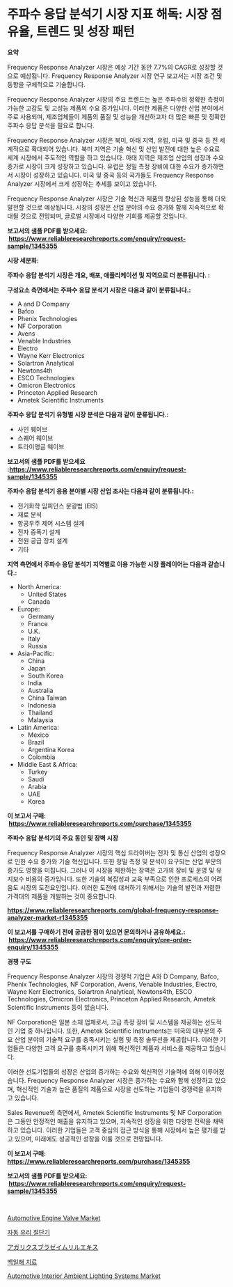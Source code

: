 <p><h1>주파수 응답 분석기 시장 지표 해독: 시장 점유율, 트렌드 및 성장 패턴</h1></p><p><strong>요약</strong></p>
<p><p>Frequency Response Analyzer 시장은 예상 기간 동안 7.7%의 CAGR로 성장할 것으로 예상됩니다. Frequency Response Analyzer 시장 연구 보고서는 시장 조건 및 동향을 구체적으로 기술합니다.</p><p>Frequency Response Analyzer 시장의 주요 트렌드는 높은 주파수의 정확한 측정이 가능한 고감도 및 고성능 제품의 수요 증가입니다. 이러한 제품은 다양한 산업 분야에서 주로 사용되며, 제조업체들이 제품의 품질 및 성능을 개선하고자 더 많은 빠른 및 정확한 주파수 응답 분석을 필요로 합니다.</p><p>Frequency Response Analyzer 시장은 북미, 아태 지역, 유럽, 미국 및 중국 등 전 세계적으로 확대되어 있습니다. 북미 지역은 기술 혁신 및 산업 발전에 대한 높은 수요로 세계 시장에서 주도적인 역할을 하고 있습니다. 아태 지역은 제조업 산업의 성장과 수요 증가로 시장이 크게 성장하고 있습니다. 유럽은 정밀 측정 장비에 대한 수요가 증가하면서 시장이 성장하고 있습니다. 미국 및 중국 등의 국가들도 Frequency Response Analyzer 시장에서 크게 성장하는 추세를 보이고 있습니다.</p><p>Frequency Response Analyzer 시장은 기술 혁신과 제품의 향상된 성능을 통해 더욱 발전할 것으로 예상됩니다. 시장의 성장은 산업 분야의 수요 증가와 함께 지속적으로 확대될 것으로 전망되며, 글로벌 시장에서 다양한 기회를 제공할 것입니다.</p></p>
<p><strong>보고서의 샘플 PDF를 받으세요: &nbsp;<a href="https://www.reliableresearchreports.com/enquiry/request-sample/1345355">https://www.reliableresearchreports.com/enquiry/request-sample/1345355</a></strong></p>
<p><strong>시장 세분화:</strong></p>
<p><strong> 주파수 응답 분석기 시장은 개요, 배포, 애플리케이션 및 지역으로 더 분류됩니다. :</strong></p>
<p><strong>구성요소 측면에서는 주파수 응답 분석기 시장은 다음과 같이 분류됩니다.:</strong></p>
<p><ul><li>A and D Company</li><li>Bafco</li><li>Phenix Technologies</li><li>NF Corporation</li><li>Avens</li><li>Venable Industries</li><li>Electro</li><li>Wayne Kerr Electronics</li><li>Solartron Analytical</li><li>Newtons4th</li><li>ESCO Technologies</li><li>Omicron Electronics</li><li>Princeton Applied Research</li><li>Ametek Scientific Instruments</li></ul></p>
<p><strong> 주파수 응답 분석기 유형별 시장 분석은 다음과 같이 분류됩니다.:</strong></p>
<p><ul><li>사인 웨이브</li><li>스퀘어 웨이브</li><li>트라이앵글 웨이브</li></ul></p>
<p><strong>보고서의 샘플 PDF를 받으세요 :<a href="https://www.reliableresearchreports.com/enquiry/request-sample/1345355">https://www.reliableresearchreports.com/enquiry/request-sample/1345355</a></strong></p>
<p><strong> 주파수 응답 분석기 응용 분야별 시장 산업 조사는 다음과 같이 분류됩니다.:</strong></p>
<p><ul><li>전기화학 임피던스 분광법 (EIS)</li><li>재료 분석</li><li>항공우주 제어 시스템 설계</li><li>전자 증폭기 설계</li><li>전원 공급 장치 설계</li><li>기타</li></ul></p>
<p><strong>지역 측면에서 주파수 응답 분석기 지역별로 이용 가능한 시장 플레이어는 다음과 같습니다.:</strong></p>
<p><ul>
    <li>
        North America:
        <ul>
            <li>United States</li>
            <li>Canada</li>
        </ul>
    </li>
    <li>
        Europe:
        <ul>
            <li>Germany</li>
            <li>France</li>
            <li>U.K.</li>
            <li>Italy</li>
            <li>Russia</li>
        </ul>
    </li>
    <li>
        Asia-Pacific:
        <ul>
            <li>China</li>
            <li>Japan</li>
            <li>South Korea</li>
            <li>India</li>
            <li>Australia</li>
            <li>China Taiwan</li>
            <li>Indonesia</li>
            <li>Thailand</li>
            <li>Malaysia</li>
        </ul>
    </li>
    <li>
        Latin America:
        <ul>
            <li>Mexico</li>
            <li>Brazil</li>
            <li>Argentina Korea</li>
            <li>Colombia</li>
        </ul>
    </li>
    <li>
        Middle East & Africa:
        <ul>
            <li>Turkey</li>
            <li>Saudi</li>
            <li>Arabia</li>
            <li>UAE</li>
            <li>Korea</li>
        </ul>
    </li>
    </ul></p>
<p><strong>이 보고서 구매: &nbsp;<a href="https://www.reliableresearchreports.com/purchase/1345355">https://www.reliableresearchreports.com/purchase/1345355</a></strong></p>
<p><strong>주파수 응답 분석기의 주요 동인 및 장벽 시장</strong></p>
<p><p>Frequency Response Analyzer 시장의 핵심 드라이버는 전자 및 통신 산업의 성장으로 인한 수요 증가와 기술 혁신입니다. 또한 정밀 측정 및 분석이 요구되는 산업 부문의 증가도 영향을 미칩니다. 그러나 이 시장을 제한하는 장벽은 고가의 장비 및 운영 및 유지보수 비용의 증가입니다. 또한 기술의 복잡성과 교육 부족으로 인한 프로세스의 어려움도 시장의 도전요인입니다. 이러한 도전에 대처하기 위해서는 기술의 발전과 저렴한 가격대의 제품을 개발하는 것이 중요합니다.</p></p>
<p><strong><a href="https://www.reliableresearchreports.com/global-frequency-response-analyzer-market-r1345355">https://www.reliableresearchreports.com/global-frequency-response-analyzer-market-r1345355</a></strong></p>
<p><strong>이 보고서를 구매하기 전에 궁금한 점이 있으면 문의하거나 공유하세요.: &nbsp;<a href="https://www.reliableresearchreports.com/enquiry/pre-order-enquiry/1345355">https://www.reliableresearchreports.com/enquiry/pre-order-enquiry/1345355</a></strong></p>
<p><strong>경쟁 구도</strong></p>
<p><p>Frequency Response Analyzer 시장의 경쟁적 기업은 A와 D Company, Bafco, Phenix Technologies, NF Corporation, Avens, Venable Industries, Electro, Wayne Kerr Electronics, Solartron Analytical, Newtons4th, ESCO Technologies, Omicron Electronics, Princeton Applied Research, Ametek Scientific Instruments 등이 있습니다. </p><p>NF Corporation은 일본 소재 업체로서, 고급 측정 장비 및 시스템을 제공하는 선도적인 기업 중 하나입니다. 또한, Ametek Scientific Instruments는 미국의 대부분의 주요 산업 분야의 기술적 요구를 충족시키는 실험 및 측정 솔루션을 제공합니다. 이러한 기업들은 다양한 고객 요구를 충족시키기 위해 혁신적인 제품과 서비스를 제공하고 있습니다. </p><p>이러한 선도기업들의 성장은 산업의 증가하는 수요와 혁신적인 기술력에 의해 이루어졌습니다. Frequency Response Analyzer 시장은 증가하는 수요와 함께 성장하고 있으며, 혁신적인 기술과 높은 품질의 제품으로 시장을 선도하는 기업들이 경쟁력을 유지하고 있습니다. </p><p>Sales Revenue의 측면에서, Ametek Scientific Instruments 및 NF Corporation은 그동안 안정적인 매출을 유지하고 있으며, 지속적인 성장을 위한 다양한 전략을 채택하고 있습니다. 이러한 기업들은 고객 중심의 접근 방식을 통해 시장에서 높은 평가를 받고 있으며, 미래에도 성공적인 성장을 이룰 것으로 전망됩니다.</p></p>
<p><strong>이 보고서 구매: &nbsp; <a href="https://www.reliableresearchreports.com/purchase/1345355">https://www.reliableresearchreports.com/purchase/1345355</a></strong></p>
<p><strong>보고서의 샘플 PDF를 받으세요: &nbsp;<a href="https://www.reliableresearchreports.com/enquiry/request-sample/1345355">https://www.reliableresearchreports.com/enquiry/request-sample/1345355</a></strong><strong></strong></p>
<p>&nbsp;</p>
<p><p><a href="https://www.linkedin.com/pulse/automotive-engine-valve-market-size-growing-forecasted-period-cnuue?trackingId=StYgjQtcwNP2MSf2C2HoBg%3D%3D">Automotive Engine Valve Market</a></p><p><a href="https://medium.com/@alexemumu2022/%EC%9E%90%EB%8F%99-%EC%9C%A0%EB%A6%AC-%EC%A0%88%EB%8B%A8-%EA%B8%B0%EA%B3%84-%EC%8B%9C%EC%9E%A5%EC%9D%80-%EC%8B%9C%EC%9E%A5-%EC%A0%90%EC%9C%A0%EC%9C%A8-%EA%B7%9C%EB%AA%A8-%EB%B0%8F-2031%EB%85%84%EA%B9%8C%EC%A7%80-%EC%98%88%EC%83%81%EB%90%9C-%EC%98%88%EC%B8%A1%EC%97%90-%EC%B4%88%EC%A0%90%EC%9D%84-%EB%A7%9E%EC%B6%A5%EB%8B%88%EB%8B%A4-b73ea21ed721">자동 유리 절단기</a></p><p><a href="https://github.com/one-cool-chick/Market-Research-Report-List-1/blob/main/824063822045.md">アガリクスブラゼイムリルエキス</a></p><p><a href="https://medium.com/@koleledner/%EA%B5%B4%EA%B3%A1%EC%84%B1-%EA%B8%B0%EC%B9%A8-%EC%B9%98%EB%A3%8C-%EC%8B%9C%EC%9E%A5-%EA%B7%9C%EB%AA%A8%EB%8A%94-%EA%B8%80%EB%A1%9C%EB%B2%8C-%EC%82%B0%EC%97%85%EC%97%90%EC%84%9C-%EC%B5%9C%EC%84%A0%EC%9D%98-%EB%A7%88%EC%BC%80%ED%8C%85-%EC%B1%84%EB%84%90%EC%9D%84-%EB%B3%B4%EC%97%AC%EC%A4%8D%EB%8B%88%EB%8B%A4-206495e850fe">백일해 치료</a></p><p><a href="https://www.linkedin.com/pulse/automotive-interior-ambient-lighting-systems-market-comprehensive-trwme?trackingId=xMpzbPGEY3yTpxhESZfbGQ%3D%3D">Automotive Interior Ambient Lighting Systems Market</a></p></p>